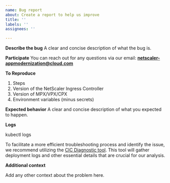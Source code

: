 ```yaml
---
name: Bug report
about: Create a report to help us improve
title: ''
labels: ''
assignees: ''

---
```


**Describe the bug**
A clear and concise description of what the bug is.

**Participate**
You can reach out for any questions via our email: **netscaler-appmodernization@cloud.com**


**To Reproduce**
1. Steps
2. Version of the NetScaler Ingress Controller
3. Version of MPX/VPX/CPX
4. Environment variables (minus secrets)

**Expected behavior**
A clear and concise description of what you expected to happen.

**Logs**

kubectl logs

To facilitate a more efficient troubleshooting process and identify the issue, we recommend utilizing the [CIC Diagnostic tool](https://github.com/netscaler/modern-apps-toolkit/tree/main/cic_diagnostics_tool). This tool will gather deployment logs and other essential details that are crucial for our analysis.


**Additional context**

Add any other context about the problem here.
